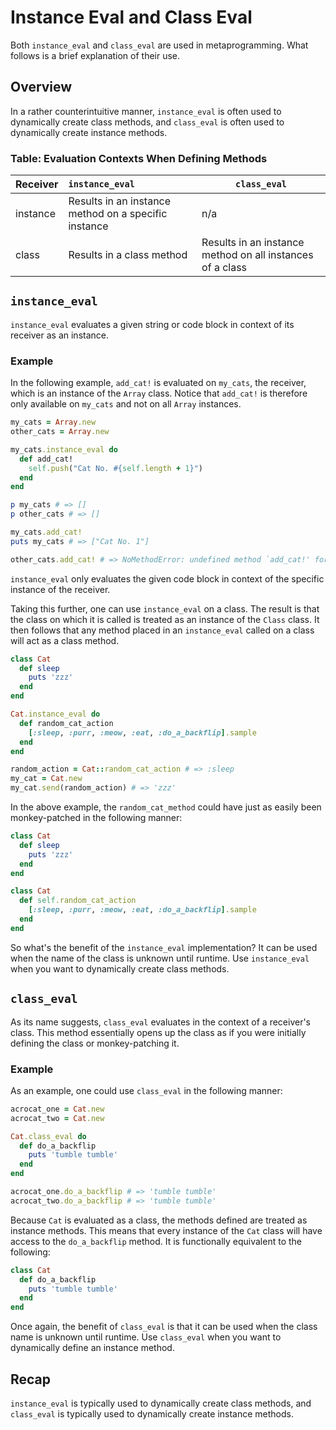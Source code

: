 # Instance Eval and Class Eval
Both `instance_eval` and `class_eval` are used in metaprogramming. What follows is a brief explanation of their use.

## Overview
In a rather counterintuitive manner, `instance_eval` is often used to dynamically create class methods, and `class_eval` is often used to dynamically create instance methods.

### Table: Evaluation Contexts When Defining Methods
| Receiver      | `instance_eval`                                      | `class_eval`                                              |
| ------------- |:-----------------------------------------------------| --------------------------------------------------------- |
| instance      | Results in an instance method on a specific instance | n/a                                                       |
| class         | Results in a class method                            | Results in an instance method on all instances of a class |

## `instance_eval`
`instance_eval` evaluates a given string or code block in context of its receiver as an instance.

### Example
In the following example, `add_cat!` is evaluated on `my_cats`, the receiver, which is an instance of the `Array` class. Notice that `add_cat!` is therefore only available on `my_cats` and not on all `Array` instances.

```ruby
my_cats = Array.new
other_cats = Array.new

my_cats.instance_eval do
  def add_cat!
    self.push("Cat No. #{self.length + 1}")
  end
end

p my_cats # => []
p other_cats # => []

my_cats.add_cat!
puts my_cats # => ["Cat No. 1"]

other_cats.add_cat! # => NoMethodError: undefined method `add_cat!' for []:Array
```

`instance_eval` only evaluates the given code block in context of the specific instance of the receiver.

Taking this further, one can use `instance_eval` on a class. The result is that the class on which it is called is treated as an instance of the `Class` class. It then follows that any method placed in an `instance_eval` called on a class will act as a class method.

```ruby
class Cat
  def sleep
    puts 'zzz'
  end
end

Cat.instance_eval do
  def random_cat_action
    [:sleep, :purr, :meow, :eat, :do_a_backflip].sample
  end
end

random_action = Cat::random_cat_action # => :sleep
my_cat = Cat.new
my_cat.send(random_action) # => 'zzz'
```

In the above example, the `random_cat_method` could have just as easily been monkey-patched in the following manner:

```ruby
class Cat
  def sleep
    puts 'zzz'
  end
end

class Cat
  def self.random_cat_action
    [:sleep, :purr, :meow, :eat, :do_a_backflip].sample
  end
end
```
So what's the benefit of the `instance_eval` implementation? It can be used when the name of the class is unknown until runtime. Use `instance_eval` when you want to dynamically create class methods.

## `class_eval`
As its name suggests, `class_eval` evaluates in the context of a receiver's class. This method essentially opens up the class as if you were initially defining the class or monkey-patching it.

### Example

As an example, one could use `class_eval` in the following manner:

```ruby
acrocat_one = Cat.new
acrocat_two = Cat.new

Cat.class_eval do
  def do_a_backflip
    puts 'tumble tumble'
  end
end

acrocat_one.do_a_backflip # => 'tumble tumble'
acrocat_two.do_a_backflip # => 'tumble tumble'
```
Because `Cat` is evaluated as a class, the methods defined are treated as instance methods. This means that every instance of the `Cat` class will have access to the `do_a_backflip` method.
It is functionally equivalent to the following:

```ruby
class Cat
  def do_a_backflip
    puts 'tumble tumble'
  end
end
```

Once again, the benefit of `class_eval` is that it can be used when the class name is unknown until runtime. Use `class_eval` when you want to dynamically define an instance method.

## Recap
`instance_eval` is typically used to dynamically create class methods, and `class_eval` is typically used to dynamically create instance methods.
